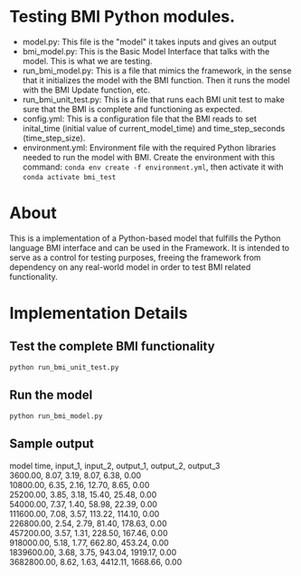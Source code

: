 # Testing BMI Python modules.
 - model.py: This file is the "model" it takes inputs and gives an output
 - bmi_model.py: This is the Basic Model Interface that talks with the model. This is what we are testing.
 - run_bmi_model.py: This is a file that mimics the framework, in the sense that it initializes the model with the BMI function. Then it runs the model with the BMI Update function, etc.
 - run_bmi_unit_test.py: This is a file that runs each BMI unit test to make sure that the BMI is complete and functioning as expected.
 - config.yml: This is a configuration file that the BMI reads to set inital_time (initial value of current_model_time) and time_step_seconds (time_step_size).
 - environment.yml: Environment file with the required Python libraries needed to run the model with BMI. Create the environment with this command: `conda env create -f environment.yml`, then activate it with `conda activate bmi_test`

# About
This is a implementation of a Python-based model that fulfills the Python language BMI interface and can be used in the Framework. It is intended to serve as a control for testing purposes, freeing the framework from dependency on any real-world model in order to test BMI related functionality.

# Implementation Details

## Test the complete BMI functionality
`python run_bmi_unit_test.py`

## Run the model
`python run_bmi_model.py`

## Sample output
model time, input_1, input_2, output_1, output_2, output_3  
3600.00, 8.07, 3.19, 8.07, 6.38, 0.00  
10800.00, 6.35, 2.16, 12.70, 8.65, 0.00  
25200.00, 3.85, 3.18, 15.40, 25.48, 0.00  
54000.00, 7.37, 1.40, 58.98, 22.39, 0.00  
111600.00, 7.08, 3.57, 113.22, 114.10, 0.00  
226800.00, 2.54, 2.79, 81.40, 178.63, 0.00  
457200.00, 3.57, 1.31, 228.50, 167.46, 0.00  
918000.00, 5.18, 1.77, 662.80, 453.24, 0.00  
1839600.00, 3.68, 3.75, 943.04, 1919.17, 0.00  
3682800.00, 8.62, 1.63, 4412.11, 1668.66, 0.00  